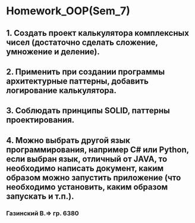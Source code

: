 # Homework_OOP(Sem_7)

## 1. Создать проект калькулятора комплексных чисел (достаточно сделать сложение, умножение и деление).
## 2. Применить при создании программы архитектурные паттерны, добавить логирование калькулятора.
## 3. Соблюдать принципы SOLID, паттерны проектирования.
## 4. Можно выбрать другой язык программирования, например C# или Python, если выбран язык, отличный от JAVA, то необходимо написать документ, каким образом можно запустить приложение (что необходимо установить, каким образом запускать и т.п.).

### Газинский В.=> гр. 6380
